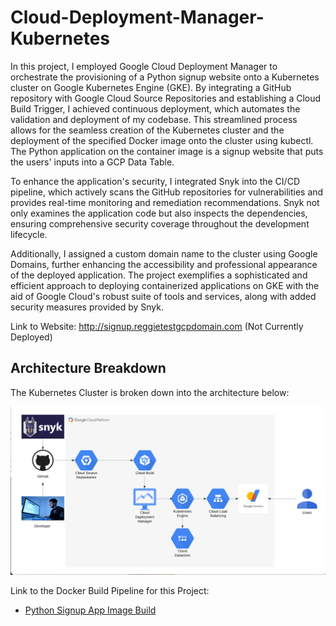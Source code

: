 # Cloud-Deployment-Manager-Kubernetes
In this project, I employed Google Cloud Deployment Manager to orchestrate the provisioning of a Python signup website onto a Kubernetes cluster on Google Kubernetes Engine (GKE). By integrating a GitHub repository with Google Cloud Source Repositories and establishing a Cloud Build Trigger, I achieved continuous deployment, which automates the validation and deployment of my codebase. This streamlined process allows for the seamless creation of the Kubernetes cluster and the deployment of the specified Docker image onto the cluster using kubectl. The Python application on the container image is a signup website that puts the users' inputs into a GCP Data Table.

To enhance the application's security, I integrated Snyk into the CI/CD pipeline, which actively scans the GitHub repositories for vulnerabilities and provides real-time monitoring and remediation recommendations. Snyk not only examines the application code but also inspects the dependencies, ensuring comprehensive security coverage throughout the development lifecycle.

Additionally, I assigned a custom domain name to the cluster using Google Domains, further enhancing the accessibility and professional appearance of the deployed application. The project exemplifies a sophisticated and efficient approach to deploying containerized applications on GKE with the aid of Google Cloud's robust suite of tools and services, along with added security measures provided by Snyk.

Link to Website: http://signup.reggietestgcpdomain.com (Not Currently Deployed)

## Architecture Breakdown

The Kubernetes Cluster is broken down into the architecture below:

![kubernetespython](https://github.com/rjones18/Images/blob/main/Screen%20Shot%202023-04-12%20at%208.52.06%20PM.png)


Link to the Docker Build Pipeline for this Project:

- [Python Signup App Image Build](https://github.com/rjones18/GCP-Signup-Website-Dockerbuild)

